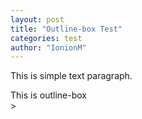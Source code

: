 ```yaml
---
layout: post
title: "Outline-box Test"
categories: test
author: "IonionM"
---
```


This is simple text paragraph.
<!-- github pages 允许在div嵌入markdown="1"来渲染md -->
<div class="outline-box outline-box-hoverable mb-8 px-3 py-3" markdown="1">
    This is outline-box
</div>>